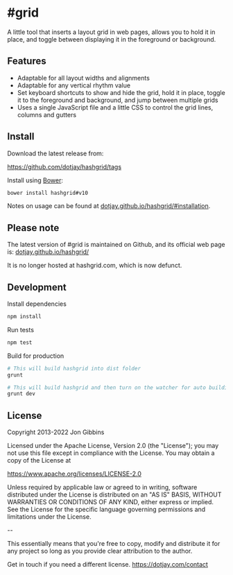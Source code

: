 # #grid #

A little tool that inserts a layout grid in web pages, allows you to hold it in place, and toggle between displaying it in the foreground or background.

## Features ##

 * Adaptable for all layout widths and alignments
 * Adaptable for any vertical rhythm value
 * Set keyboard shortcuts to show and hide the grid, hold it in place, toggle it to the foreground and background, and jump between multiple grids
 * Uses a single JavaScript file and a little CSS to control the grid lines, columns and gutters

## Install ##

Download the latest release from:

https://github.com/dotjay/hashgrid/tags

Install using [Bower](http://bower.io/):
```bash
bower install hashgrid#v10
```

Notes on usage can be found at [dotjay.github.io/hashgrid/#installation](https://dotjay.github.io/hashgrid/#installation).

## Please note ##

The latest version of #grid is maintained on Github, and its official web page is:
[dotjay.github.io/hashgrid/](https://dotjay.github.io/hashgrid/)

It is no longer hosted at hashgrid.com, which is now defunct.

## Development ##

Install dependencies
```bash
npm install
```

Run tests
```bash
npm test
```

Build for production
```bash
# This will build hashgrid into dist folder
grunt

# This will build hashgrid and then turn on the watcher for auto building
grunt dev
```

## License ##

Copyright 2013-2022 Jon Gibbins

Licensed under the Apache License, Version 2.0 (the "License");
you may not use this file except in compliance with the License.
You may obtain a copy of the License at

  https://www.apache.org/licenses/LICENSE-2.0

Unless required by applicable law or agreed to in writing, software
distributed under the License is distributed on an "AS IS" BASIS,
WITHOUT WARRANTIES OR CONDITIONS OF ANY KIND, either express or implied.
See the License for the specific language governing permissions and
limitations under the License.

--

This essentially means that you're free to copy, modify and distribute it for any project so long as you provide clear attribution to the author.

Get in touch if you need a different license.
https://dotjay.com/contact
